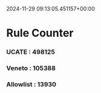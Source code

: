 2024-11-29 09:13:05.451157+00:00
# Rule Counter 
 ### UCATE : 498125

 ### Veneto : 105388

 ### Allowlist : 13930